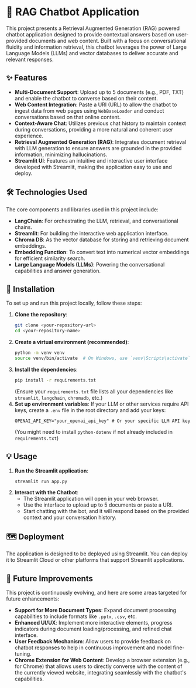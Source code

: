 # 📄 RAG Chatbot Application

This project presents a Retrieval Augmented Generation (RAG) powered chatbot application designed to provide contextual answers based on user-provided documents and web content. Built with a focus on conversational fluidity and information retrieval, this chatbot leverages the power of Large Language Models (LLMs) and vector databases to deliver accurate and relevant responses.

## ✨ Features

* **Multi-Document Support**: Upload up to 5 documents (e.g., PDF, TXT) and enable the chatbot to converse based on their content.
* **Web Content Integration**: Paste a URI (URL) to allow the chatbot to ingest data from web pages using `WebBaseLoader` and conduct conversations based on that online content.
* **Context-Aware Chat**: Utilizes previous chat history to maintain context during conversations, providing a more natural and coherent user experience.
* **Retrieval Augmented Generation (RAG)**: Integrates document retrieval with LLM generation to ensure answers are grounded in the provided information, minimizing hallucinations.
* **Streamlit UI**: Features an intuitive and interactive user interface developed with Streamlit, making the application easy to use and deploy.

## 🛠️ Technologies Used

The core components and libraries used in this project include:

* **LangChain**: For orchestrating the LLM, retrieval, and conversational chains.
* **Streamlit**: For building the interactive web application interface.
* **Chroma DB**: As the vector database for storing and retrieving document embeddings.
* **Embedding Function**: To convert text into numerical vector embeddings for efficient similarity search.
* **Large Language Models (LLMs)**: Powering the conversational capabilities and answer generation.

## 🚀 Installation

To set up and run this project locally, follow these steps:

1.  **Clone the repository**:
    ```bash
    git clone <your-repository-url>
    cd <your-repository-name>
    ```
2.  **Create a virtual environment (recommended)**:
    ```bash
    python -m venv venv
    source venv/bin/activate  # On Windows, use `venv\Scripts\activate`
    ```
3.  **Install the dependencies**:
    ```bash
    pip install -r requirements.txt
    ```
    (Ensure your `requirements.txt` file lists all your dependencies like `streamlit`, `langchain`, `chromadb`, etc.)
4.  **Set up environment variables**:
    If your LLM or other services require API keys, create a `.env` file in the root directory and add your keys:
    ```
    OPENAI_API_KEY="your_openai_api_key" # Or your specific LLM API key
    ```
    (You might need to install `python-dotenv` if not already included in `requirements.txt`)

## 💡 Usage

1.  **Run the Streamlit application**:
    ```bash
    streamlit run app.py
    ```
2.  **Interact with the Chatbot**:
    * The Streamlit application will open in your web browser.
    * Use the interface to upload up to 5 documents or paste a URI.
    * Start chatting with the bot, and it will respond based on the provided context and your conversation history.

## 🗺️ Deployment

The application is designed to be deployed using Streamlit. You can deploy it to Streamlit Cloud or other platforms that support Streamlit applications.


## 🚀 Future Improvements

This project is continuously evolving, and here are some areas targeted for future enhancements:

* **Support for More Document Types**: Expand document processing capabilities to include formats like `.pptx`, `.csv`, etc.
* **Enhanced UI/UX**: Implement more interactive elements, progress indicators during document loading/processing, and refined chat interface.
* **User Feedback Mechanism**: Allow users to provide feedback on chatbot responses to help in continuous improvement and model fine-tuning.
* **Chrome Extension for Web Content**: Develop a browser extension (e.g., for Chrome) that allows users to directly converse with the content of the currently viewed website, integrating seamlessly with the chatbot's capabilities.